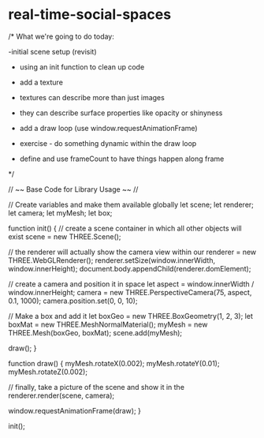 # real-time-social-spaces

/*
What we're going to do today:

-initial scene setup (revisit)

- using an init function to clean up code

- add a texture
- textures can describe more than just images
- they can describe surface properties like opacity or shinyness

- add a draw loop (use window.requestAnimationFrame)

- exercise - do something dynamic within the draw loop

- define and use frameCount to have things happen along frame

*/




// ~~ Base Code for Library Usage ~~ //

// Create variables and make them available globally
let scene;
let renderer;
let camera;
let myMesh;
let box;

function init() {
  // create a scene container in which all other objects will exist
  scene = new THREE.Scene();

  // the renderer will actually show the camera view within our <canvas>
  renderer = new THREE.WebGLRenderer();
  renderer.setSize(window.innerWidth, window.innerHeight);
  document.body.appendChild(renderer.domElement);

  // create a camera and position it in space
  let aspect = window.innerWidth / window.innerHeight;
  camera = new THREE.PerspectiveCamera(75, aspect, 0.1, 1000);
  camera.position.set(0, 0, 10);

  // Make a box and add it
  let boxGeo = new THREE.BoxGeometry(1, 2, 3);
  let boxMat = new THREE.MeshNormalMaterial();
  myMesh = new THREE.Mesh(boxGeo, boxMat);
  scene.add(myMesh);

  draw();
}

function draw() {
  myMesh.rotateX(0.002);
  myMesh.rotateY(0.01);
  myMesh.rotateZ(0.002);

  // finally, take a picture of the scene and show it in the <canvas>
  renderer.render(scene, camera);

  window.requestAnimationFrame(draw);
}

init();
